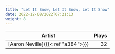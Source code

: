 ```yaml
---
title: "Let It Snow, Let It Snow, Let It Snow"
date: 2022-12-08/2022T07:21:13
weight: 8
---
```




 Artist | Plays 
----- | -----:
[Aaron Neville]({{< ref "a384">}}) | 32

